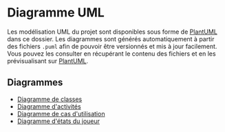 # Diagramme UML

Les modélisation UML du projet sont disponibles sous forme de [PlantUML](https://www.plantuml.com) dans ce dossier. Les diagrammes sont générés automatiquement à partir des fichiers `.puml` afin de pouvoir être versionnés et mis à jour facilement. Vous pouvez les consulter en récupérant le contenu des fichiers et en les prévisualisant sur [PlantUML](https://www.plantuml.com).

## Diagrammes

- [Diagramme de classes](./class-diagram.puml)
- [Diagramme d'activités](./activity-diagram.puml)
- [Diagramme de cas d'utilisation](./use-case-diagram.puml)
- [Diagramme d'états du joueur](./player-state-diagram.puml)
